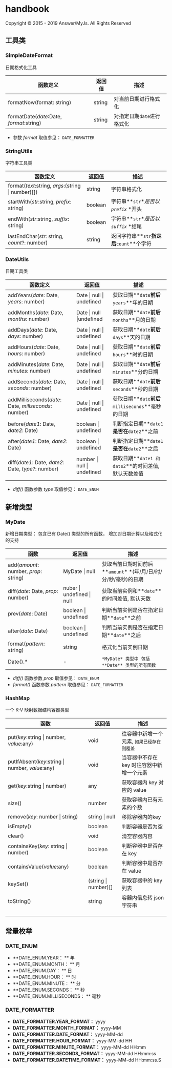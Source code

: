 # handbook

Copyright © 2015 - 2019 Answer/MyJs. All Rights Reserved



## 工具类

### SimpleDateFormat

日期格式化工具

| 函数定义                                 | 返回值 | 描述                       |
| ---------------------------------------- | ------ | -------------------------- |
| formatNow(format: string)                | string | 对当前日期进行格式化       |
| formatDate(*date*:Date, *format*:string) | string | 对指定日期`date`进行格式化 |

- 参数 *format* 取值参见： `DATE_FORMATTER`



### StringUtils

字符串工具类

| 函数定义                                           | 返回值  | 描述                                       |
| -------------------------------------------------- | ------- | ------------------------------------------ |
| format(*text*:string, *args*:(string \| number)[]) | string  | 字符串格式化                               |
| startWith(*str*:string, *prefix*: string)          | boolean | 字符串**`str`**是否以* *`prefix`* *开头    |
| endWith(*str*:string, *suffix*: string)            | boolean | 字符串**`str`**是否以* *`suffix`* *结尾    |
| lastEndChar(*str*: string, *count*?: number)       | string  | 返回字符串**`str`**指定后**`count`**个字符 |





### DateUtils

日期工具类

| 函数定义                                             | 返回值                      | 描述                                                 |
| ---------------------------------------------------- | --------------------------- | ---------------------------------------------------- |
| addYears(*date*: Date, *years*: number)              | Date \| null \| undefined   | 获取日期**`date`**前后**`years`**年的日期            |
| addMonths(*date*: Date, *months*: number)            | Date \| null \|undefined    | 获取日期**`date`**前后**`months`**月的日期           |
| addDays(*date*: Date, *days*: number)                | Date \| null \| undefined   | 获取日期**`date`**前后**`days`**天的日期             |
| addHours(*date*: Date, *hours*: number)              | Date \| null \| undefined   | 获取日期**`date`**前后**`hours`**时的日期            |
| addMinutes(*date*: Date, *minutes*: number)          | Date \| null \| undefined   | 获取日期**`date`**前后**`minutes`**分的日期          |
| addSeconds(*date*: Date, *seconds*: number)          | Date \| null \| undefined   | 获取日期**`date`**前后**`seconds`**秒的日期          |
| addMilliseconds(*date*: Date, *millseconds*: number) | Date \| null \| undefined   | 获取日期**`date`**前后**`milliseconds`**毫秒的日期   |
| before(*date1*: Date, *date2*: Date)                 | boolean \| undefined        | 判断指定日期**`date1`**是否在**`date2`**之前         |
| after(*date1*: Date, *date2*: Date)                  | boolean \| undefined        | 判断指定日期**`date1`**是否在**`date2`**之后         |
| diff(*date1*: Date, *date2*: Date, *type*?: number)  | number \| null \| undefined | 获取日期**`date1 和 date2`**的时间差值, 默认天数差值 |
|                                                      |                             |                                                      |

- *diff()* 函数参数 *type* 取值参见： `DATE_ENUM`





## 新增类型

### MyDate

新增日期类型： 包含已有 Date() 类型的所有函数， 增加对日期计算以及格式化的支持

| 函数                                  | 返回值                     | 描述                                                         |
| ------------------------------------- | -------------------------- | ------------------------------------------------------------ |
| add(*amount*: number, *prop*: string) | MyDate \| null             | 获取当前日期时间前后**`amount`* *(年/月/日/时/分/秒/毫秒)的日期 |
| diff(*date*: Date, *prop*: number)    | nuber \| undefined \| null | 获取当前实例和**`date`**的时间差值, 默认天数                 |
| prev(*date*: Date)                    | boolean \| undefined       | 判断当前实例是否在指定日期**`date`**之前                     |
| after(*date*: Date)                   | boolean \| undefined       | 判断当前实例是否在指定日期**`date`**之后                     |
| format(*pattern*: string)             | string                     | 格式化当前实例日期                                           |
| Date().*                              | -                          | `*MyDate* 类型中 包括 **Date** 类型的所有函数`               |

- *diff()* 函数参数 *prop* 取值参见： `DATE_ENUM`
- *format()* 函数参数 *pattern* 取值参见： `DATE_FORMATTER`



### HashMap

一个 K-V 映射数据结构容器类型

| 函数                                             | 返回值               | 描述                                       |
| ------------------------------------------------ | -------------------- | ------------------------------------------ |
| put(*key*:string \| number, *value*:any)         | void                 | 往容器中新增一个元素, `如果已经存在则覆盖` |
| putIfAbsent(*key*:string \| number, *value*:any) | void                 | 当容器中不存在 key 时往容器中新增一个元素  |
| get(*key*:string \| number)                      | any                  | 获取容器内 key 对应的 value                |
| size()                                           | number               | 获取容器内已有元素的个数                   |
| remove(*key*: number \| string)                  | string \| null       | 移除容器内的key                            |
| isEmpty()                                        | boolean              | 判断容器是否为空                           |
| clear()                                          | void                 | 清空容器内容                               |
| containsKey(*key*: string \| number)             | boolean              | 判断容器中是否存在 key                     |
| containsValue(*value*:any)                       | boolean              | 判断容器中是否存在 value                   |
| keySet()                                         | (string \| number)[] | 获取容器中的 key 列表                      |
| toString()                                       | string               | 容器内信息转 json 字符串                   |
|                                                  |                      |                                            |
|                                                  |                      |                                            |
|                                                  |                      |                                            |





## 常量枚举

### DATE_ENUM

- **DATE_ENUM.YEAR： ** 年
- **DATE_ENUM.MONTH： ** 月
- **DATE_ENUM.DAY： ** 日
- **DATE_ENUM.HOUR： ** 时
- **DATE_ENUM.MINUTE： ** 分
- **DATE_ENUM.SECONDS： ** 秒
- **DATE_ENUM.MILLISECONDS： ** 毫秒



###  DATE_FORMATTER

- **DATE_FORMATTER.YEAR_FORMAT：** yyyy
- **DATE_FORMATTER.MONTH_FORMAT：** yyyy-MM
- **DATE_FORMATTER.DATE_FORMAT：** yyyy-MM-dd
- **DATE_FORMATTER.HOUR_FORMAT：** yyyy-MM-dd HH
- **DATE_FORMATTER.MINUTE_FORMAT：** yyyy-MM-dd HH:mm
- **DATE_FORMATTER.SECONDS_FORMAT：** yyyy-MM-dd HH:mm:ss
- **DATE_FORMATTER.DATETIME_FORMAT：** yyyy-MM-dd HH:mm:ss.S